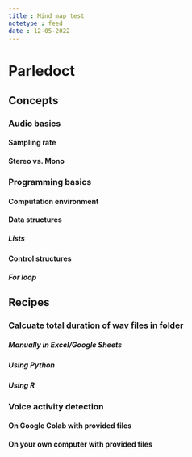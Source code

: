 ```yaml
---
title : Mind map test
notetype : feed
date : 12-05-2022
---
```


# Parledoct

## Concepts

### Audio basics

#### Sampling rate

#### Stereo vs. Mono

### Programming basics

#### Computation environment

#### Data structures

##### Lists

#### Control structures

##### For loop

## Recipes

### Calcuate total duration of wav files in folder

##### Manually in Excel/Google Sheets
##### Using Python
##### Using R

### Voice activity detection

#### On Google Colab with provided files
#### On your own computer with provided files

